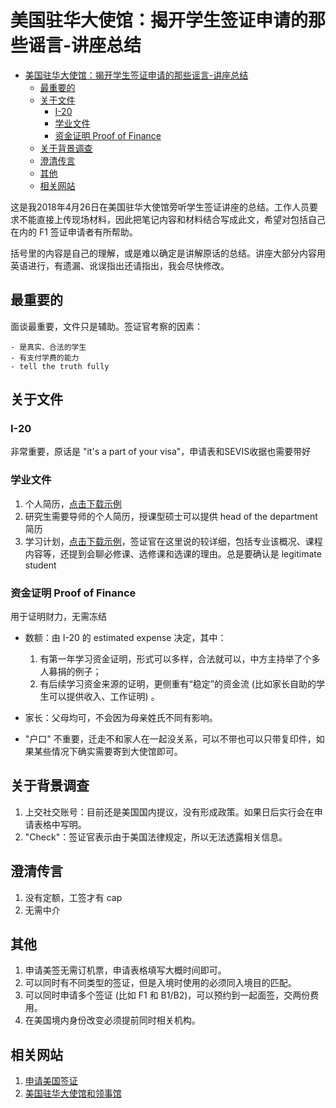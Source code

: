 # 美国驻华大使馆：揭开学生签证申请的那些谣言-讲座总结

<!-- TOC -->

- [美国驻华大使馆：揭开学生签证申请的那些谣言-讲座总结](#美国驻华大使馆揭开学生签证申请的那些谣言-讲座总结)
    - [最重要的](#最重要的)
    - [关于文件](#关于文件)
        - [I-20](#i-20)
        - [学业文件](#学业文件)
        - [资金证明 Proof of Finance](#资金证明-proof-of-finance)
    - [关于背景调查](#关于背景调查)
    - [澄清传言](#澄清传言)
    - [其他](#其他)
    - [相关网站](#相关网站)

<!-- /TOC -->

这是我2018年4月26日在美国驻华大使馆旁听学生签证讲座的总结。工作人员要求不能直接上传现场材料，因此把笔记内容和材料结合写成此文，希望对包括自己在内的 F1 签证申请者有所帮助。

括号里的内容是自己的理解，或是难以确定是讲解原话的总结。讲座大部分内容用英语进行，有遗漏、讹误指出还请指出，我会尽快修改。

## 最重要的

面谈最重要，文件只是辅助。签证官考察的因素：

    - 是真实、合法的学生
    - 有支付学费的能力
    - tell the truth fully

## 关于文件

### I-20

非常重要，原话是 "it's a part of your visa"，申请表和SEVIS收据也需要带好

### 学业文件

1. 个人简历，[点击下载示例][e1]
1. 研究生需要导师的个人简历，授课型硕士可以提供 head of the department 简历
1. 学习计划，[点击下载示例][e2]，签证官在这里说的较详细，包括专业该概况、课程内容等，还提到会聊必修课、选修课和选课的理由。总是要确认是 legitimate student

[e1]:ResumeSample_English.pdf
[e2]:StudyPlan.doc

### 资金证明 Proof of Finance

用于证明财力，无需冻结

- 数额：由 I-20 的 estimated expense 决定，其中：
    1. 有第一年学习资金证明，形式可以多样，合法就可以，中方主持举了个多人募捐的例子；
    1. 有后续学习资金来源的证明，更侧重有“稳定”的资金流 (比如家长自助的学生可以提供收入、工作证明) 。

- 家长：父母均可，不会因为母亲姓氏不同有影响。

- "户口" 不重要，迁走不和家人在一起没关系，可以不带也可以只带复印件，如果某些情况下确实需要寄到大使馆即可。

## 关于背景调查 

1. 上交社交账号：目前还是美国国内提议，没有形成政策。如果日后实行会在申请表格中写明。
1. "Check"：签证官表示由于美国法律规定，所以无法透露相关信息。

## 澄清传言

1. 没有定额，工签才有 cap
1. 无需中介

## 其他

1. 申请美签无需订机票，申请表格填写大概时间即可。
1. 可以同时有不同类型的签证，但是入境时使用的必须同入境目的匹配。
1. 可以同时申请多个签证 (比如 F1 和 B1/B2)，可以预约到一起面签，交两份费用。
1. 在美国境内身份改变必须提前同时相关机构。

## 相关网站

1. [申请美国签证][l1]
1. [美国驻华大使馆和领事馆][l2]

[l1]: http://www.ustraveldocs.com/cn_zh/
[l2]: https://china.usembassy-china.org.cn/zh/